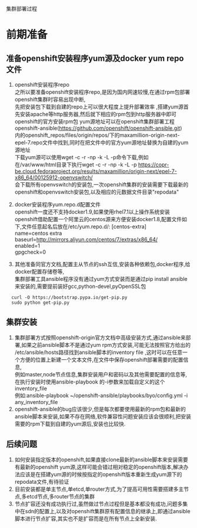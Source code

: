 集群部署过程  
# 前期准备   
## 准备openshift安装程序yum源及docker yum repo文件   
1. openshift安装程序repo  
    之所以要准备openshift安装程序repo,是因为国内网速较慢,在通过rpm包部署openshift集群时容易出现中断,  
 先把安装包下载到自建的repo上可以很大程度上提升部署效率   ,搭建yum源首先安装apache等http服务器,然后就下相应的rpm包到http服务器中即可  
openshift的官方安装rpm包 yum源地址可以在openshift集群部署工程openshift-ansible(https://github.com/openshift/openshift-ansible.git)   
内的openshift_repos/files/origin/repos/下的maxamillion-origin-next-epel-7.repo文件中找到,同时在把文件中的官方yum源地址替换为自建的yum源地址  
下载yum源可以使用wget -c -r -np -k -L -p命令下载,例如  
在/var/www/html目录下执行wget -c -r -np -k -L -p   https://copr-be.cloud.fedoraproject.org/results/maxamillion/origin-next/epel-7-x86_64/00125912-openvswitch/  
会下载所有openvswitch的安装包,一次openshift集群的安装需要下载最新的openshift和openvswitch安装包,以及相应的元数据文件目录"repodata"  

1. docker安装程序yum.repo.d配置文件    
openshift一度还不支持docker1.9,如果使用rhel7.1以上操作系统安装openshift借助配置一个阿里云的centos源来方便安装docker1.8,配置文件如下,文件任意起名后放在/etc/yum.repo.d/:
[centos-extra]  
name=centos extra  
baseurl=http://mirrors.aliyun.com/centos/7/extras/x86_64/  
enabled=1  
gpgcheck=0  

1. 其他准备同官方文档,配置主从节点的ssh互信,安装各种依赖包,docker程序,给docker配置存储卷等,  
  集群部署工具ansible程序没有通过yum方式安装而是通过pip install ansible来安装的,需要提前装好gcc,python-devel,pyOpenSSL包  
```
  curl -O https://bootstrap.pypa.io/get-pip.py   
  sudo python get-pip.py
```
## 集群安装   
1. 集群部署方式按照openshift-origin官方文档中高级安装方式,通过ansible来部署,如果之前ansible脚本不是通过yum   rpm方式安装,可能无法按照官方给出的  
/etc/ansible/hosts路径找到ansible脚本的inventory file   ,这时可以在任意一个方便的位置上新建一个文本文件,在文件中保存openshift部署需要的配置信息,  
例如master,node节点信息,集群安装用户和密码以及其他需要配置的信息等,在执行安装时使用ansible-playbook   的-i参数来加载自定义的这个inventory_file  
 例如:ansible-playbook ~/openshift-ansible/playbooks/byo/config.yml -i any_inventory_file  
1. openshift-ansible的bug应该很少,但是每次都要使用最新的rpm包和最新的ansible脚本来安装,如果不存在网络,软件兼容性问题安装应该会很顺利,把安装需要的rpm下载到自建的yum源后,安装也比较快.  

## 后续问题  
1. 如何安装指定版本的openshift,如果直接clone最新的ansible脚本来安装需要有最新的openshift   yum源,这样可能会错过相对稳定的openshift版本,解决办法应该是在搭建yum源的时候按指定的openshift版本重新生成yum源下的repodata文件,有待验证  
1. 目前安装都是单主节点,单etcd,单router方式,为了提高可用性需要搭建多主节点,多etcd节点,多router节点的集群  
1. 节点扩容还没有成功执行过,虽然做过节点过程但是基本都没有成功,问题多集中在sdn的配置上,以及对openshift集群原有配置信息的继承上,即通过ansible脚本进行节点扩容,其实也不是扩容而是在所有节点上全新安装.  


